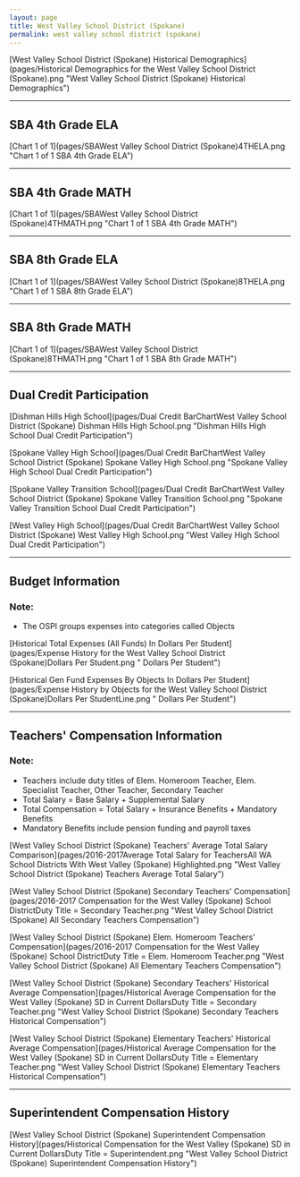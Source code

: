```yaml
---
layout: page
title: West Valley School District (Spokane)
permalink: west valley school district (spokane)
---
```



[West Valley School District (Spokane) Historical Demographics](pages/Historical Demographics for the West Valley School District (Spokane).png "West Valley School District (Spokane) Historical Demographics")

___

## SBA 4th Grade ELA

[Chart 1 of 1](pages/SBAWest Valley School District (Spokane)4THELA.png "Chart 1 of 1 SBA 4th Grade ELA")


___

## SBA 4th Grade MATH

[Chart 1 of 1](pages/SBAWest Valley School District (Spokane)4THMATH.png "Chart 1 of 1 SBA 4th Grade MATH")


___

## SBA 8th Grade ELA

[Chart 1 of 1](pages/SBAWest Valley School District (Spokane)8THELA.png "Chart 1 of 1 SBA 8th Grade ELA")


___

## SBA 8th Grade MATH

[Chart 1 of 1](pages/SBAWest Valley School District (Spokane)8THMATH.png "Chart 1 of 1 SBA 8th Grade MATH")


___

## Dual Credit Participation

[Dishman Hills High School](pages/Dual Credit BarChartWest Valley School District (Spokane) Dishman Hills High School.png "Dishman Hills High School Dual Credit Participation")

[Spokane Valley High School](pages/Dual Credit BarChartWest Valley School District (Spokane) Spokane Valley High School.png "Spokane Valley High School Dual Credit Participation")

[Spokane Valley Transition School](pages/Dual Credit BarChartWest Valley School District (Spokane) Spokane Valley Transition School.png "Spokane Valley Transition School Dual Credit Participation")

[West Valley High School](pages/Dual Credit BarChartWest Valley School District (Spokane) West Valley High School.png "West Valley High School Dual Credit Participation")


___

## Budget Information
### Note:
- The OSPI groups expenses into categories called Objects

[Historical Total Expenses (All Funds) In Dollars Per Student](pages/Expense History for the West Valley School District (Spokane)Dollars Per Student.png " Dollars Per Student")

[Historical Gen Fund Expenses By Objects In Dollars Per Student](pages/Expense History by Objects for the West Valley School District (Spokane)Dollars Per StudentLine.png " Dollars Per Student")


___

## Teachers' Compensation Information
### Note:
- Teachers include duty titles of Elem. Homeroom Teacher, Elem. Specialist Teacher, Other Teacher, Secondary Teacher
- Total Salary = Base Salary + Supplemental Salary
- Total Compensation = Total Salary + Insurance Benefits + Mandatory Benefits
- Mandatory Benefits include pension funding and payroll taxes

[West Valley School District (Spokane) Teachers' Average Total Salary Comparison](pages/2016-2017Average Total Salary for TeachersAll WA School Districts With West Valley (Spokane) Highlighted.png "West Valley School District (Spokane) Teachers Average Total Salary")

[West Valley School District (Spokane) Secondary Teachers' Compensation](pages/2016-2017 Compensation for the West Valley (Spokane) School DistrictDuty Title = Secondary Teacher.png "West Valley School District (Spokane) All Secondary Teachers Compensation")

[West Valley School District (Spokane) Elem. Homeroom Teachers' Compensation](pages/2016-2017 Compensation for the West Valley (Spokane) School DistrictDuty Title = Elem. Homeroom Teacher.png "West Valley School District (Spokane) All Elementary Teachers Compensation")

[West Valley School District (Spokane) Secondary Teachers' Historical Average Compensation](pages/Historical Average Compensation for the West Valley (Spokane) SD in Current DollarsDuty Title = Secondary Teacher.png "West Valley School District (Spokane) Secondary Teachers Historical Compensation")

[West Valley School District (Spokane) Elementary Teachers' Historical Average Compensation](pages/Historical Average Compensation for the West Valley (Spokane) SD in Current DollarsDuty Title = Elementary Teacher.png "West Valley School District (Spokane) Elementary Teachers Historical Compensation")


___

## Superintendent Compensation History

[West Valley School District (Spokane) Superintendent Compensation History](pages/Historical Compensation for the West Valley (Spokane) SD in Current DollarsDuty Title = Superintendent.png "West Valley School District (Spokane) Superintendent Compensation History")

